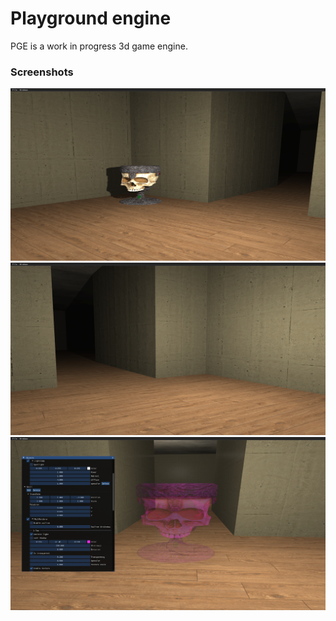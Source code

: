 # Playground engine
PGE is a work in progress 3d game engine.

### Screenshots
![img1](./assets/showcase/screen_shot%20(7).png)
![img2](./assets/showcase/screen_shot%20(6).png)
![img3](./assets/showcase/screen_shot.png)